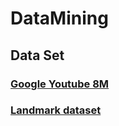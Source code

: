 # DataMining

## Data Set

### [Google Youtube 8M](https://research.google.com/youtube8m/)
### [Landmark dataset](http://riemenschneider.hayko.at/vision/dataset/index.php?filter=+landmark)
